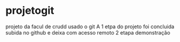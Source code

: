 # projetogit
projeto da facul de crudd
 usado o git
A 1 etpa do projeto foi concluida
subida no github e deixa com acesso remoto
2 etapa demonstração
